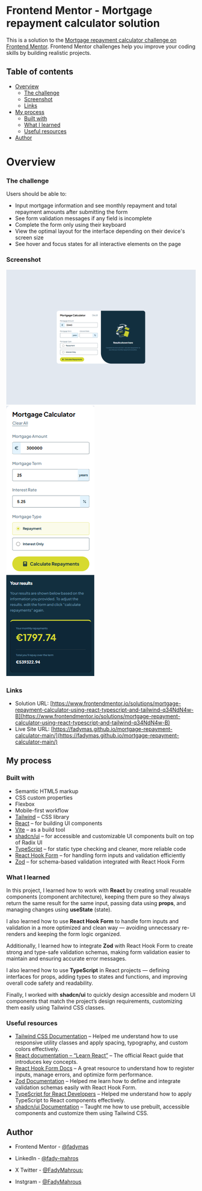 # Frontend Mentor - Mortgage repayment calculator solution

This is a solution to the [Mortgage repayment calculator challenge on Frontend Mentor](https://www.frontendmentor.io/challenges/mortgage-repayment-calculator-Galx1LXK73). Frontend Mentor challenges help you improve your coding skills by building realistic projects.

## Table of contents

- [Overview](#overview)
  - [The challenge](#the-challenge)
  - [Screenshot](#screenshot)
  - [Links](#links)
- [My process](#my-process)
  - [Built with](#built-with)
  - [What I learned](#what-i-learned)
  - [Useful resources](#useful-resources)
- [Author](#author)

# Overview

### The challenge

Users should be able to:

- Input mortgage information and see monthly repayment and total repayment amounts after submitting the form
- See form validation messages if any field is incomplete
- Complete the form only using their keyboard
- View the optimal layout for the interface depending on their device's screen size
- See hover and focus states for all interactive elements on the page

### Screenshot

![Pc Version](public/assets/images/ccbff72c-994c-4c33-9542-7ba034f4ff71.png)
![Mobile Version](public/assets/images/mobileVersion.png)

### Links

- Solution URL: [https://www.frontendmentor.io/solutions/mortgage-repayment-calculator-using-react-typescript-and-tailwind-q34NdN4w-B](https://www.frontendmentor.io/solutions/mortgage-repayment-calculator-using-react-typescript-and-tailwind-q34NdN4w-B)
- Live Site URL: [https://fadymas.github.io/mortgage-repayment-calculator-main/](https://fadymas.github.io/mortgage-repayment-calculator-main/)

## My process

### Built with

- Semantic HTML5 markup
- CSS custom properties
- Flexbox
- Mobile-first workflow
- [Tailwind](https://tailwindcss.com/) – CSS library
- [React](https://react.dev/) – for building UI components
- [Vite](https://vitejs.dev/) – as a build tool
- [shadcn/ui](https://ui.shadcn.com/) – for accessible and customizable UI components built on top of Radix UI
- [TypeScript](https://www.typescriptlang.org/) – for static type checking and cleaner, more reliable code
- [React Hook Form](https://react-hook-form.com/) – for handling form inputs and validation efficiently
- [Zod](https://zod.dev/) – for schema-based validation integrated with React Hook Form

### What I learned

In this project, I learned how to work with **React** by creating small reusable components (component architecture), keeping them pure so they always return the same result for the same input, passing data using **props**, and managing changes using **useState** (state).

I also learned how to use **React Hook Form** to handle form inputs and validation in a more optimized and clean way — avoiding unnecessary re-renders and keeping the form logic organized.

Additionally, I learned how to integrate **Zod** with React Hook Form to create strong and type-safe validation schemas, making form validation easier to maintain and ensuring accurate error messages.

I also learned how to use **TypeScript** in React projects — defining interfaces for props, adding types to states and functions, and improving overall code safety and readability.

Finally, I worked with **shadcn/ui** to quickly design accessible and modern UI components that match the project’s design requirements, customizing them easily using Tailwind CSS classes.

### Useful resources

- [Tailwind CSS Documentation](https://tailwindcss.com/docs) – Helped me understand how to use responsive utility classes and apply spacing, typography, and custom colors effectively.
- [React documentation – “Learn React”](https://react.dev/learn) – The official React guide that introduces key concepts.
- [React Hook Form Docs](https://react-hook-form.com/get-started) – A great resource to understand how to register inputs, manage errors, and optimize form performance.
- [Zod Documentation](https://zod.dev/?id=basic-usage) – Helped me learn how to define and integrate validation schemas easily with React Hook Form.
- [TypeScript for React Developers](https://react-typescript-cheatsheet.netlify.app/) – Helped me understand how to apply TypeScript to React components effectively.
- [shadcn/ui Documentation](https://ui.shadcn.com/docs) – Taught me how to use prebuilt, accessible components and customize them using Tailwind CSS.

## Author

- Frontend Mentor - [@fadymas](https://www.frontendmentor.io/profile/fadymas)

- LinkedIn - [@fady-mahros](www.linkedin.com/in/fady-mahrous)

- X Twitter - [@FadyMahrous](https://x.com/fadymahros941);

- Instgram - [@FadyMahrous](https://www.instagram.com/fadymahros373/)
